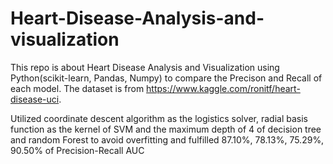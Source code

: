 # Heart-Disease-Analysis-and-visualization
This repo is about Heart Disease Analysis and Visualization using Python(scikit-learn, Pandas, Numpy) to compare the Precison and Recall of each model. The dataset is from https://www.kaggle.com/ronitf/heart-disease-uci.

Utilized coordinate descent algorithm as the logistics solver, radial basis function as the kernel of SVM and the maximum depth of 4 of decision tree and random Forest to avoid overfitting and fulfilled 87.10%, 78.13%, 75.29%, 90.50% of Precision-Recall AUC

